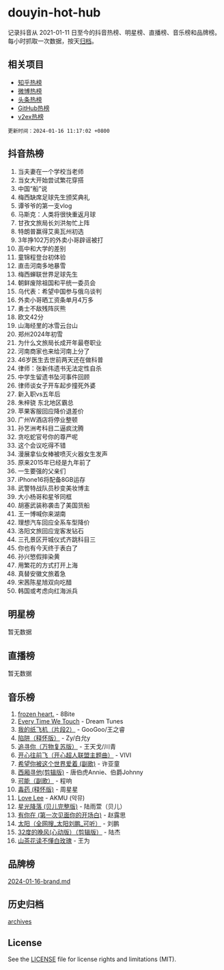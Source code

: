 # douyin-hot-hub

记录抖音从 2021-01-11 日至今的抖音热榜、明星榜、直播榜、音乐榜和品牌榜。每小时抓取一次数据，按天[归档](archives)。

## 相关项目

- [知乎热榜](https://github.com/lonnyzhang423/zhihu-hot-hub)
- [微博热榜](https://github.com/lonnyzhang423/weibo-hot-hub)
- [头条热榜](https://github.com/lonnyzhang423/toutiao-hot-hub)
- [GitHub热榜](https://github.com/lonnyzhang423/github-hot-hub)
- [v2ex热榜](https://github.com/lonnyzhang423/v2ex-hot-hub)


`更新时间：2024-01-16 11:17:02 +0800`

## 抖音热榜

1. 当夫妻在一个学校当老师
1. 当女大开始尝试繁花穿搭
1. 中国“船”说
1. 梅西缺席足球先生颁奖典礼
1. 谭爷爷的第一支vlog
1. 马斯克：人类将很快重返月球
1. 甘孜文旅局长刘洪匆忙上阵
1. 特朗普赢得艾奥瓦州初选
1. 3年挣102万的外卖小哥辟谣被打
1. 高中和大学的差别
1. 童锦程登台初体验
1. 直击河南多地暴雪
1. 梅西蝉联世界足球先生
1. 朝鲜废除祖国和平统一委员会
1. 乌代表：希望中国参与俄乌谈判
1. 外卖小哥晒工资条单月4万多
1. 勇士不敌残阵灰熊
1. 欧文42分
1. 山海经里的冰雪云台山
1. 郑州2024年初雪
1. 为什么文旅局长成开年最卷职业
1. 河南商家也来给河南上分了
1. 46岁医生去世前两天还在做科普
1. 律师：张新伟遗书无法定性自杀
1. 中学生留遗书坠河事件回顾
1. 律师谈女子开车起步撞死外婆
1. 新入职vs五年后
1. 朱梓骁 东北地区霸总
1. 苹果客服回应降价退差价
1. 广州W酒店将停业整顿
1. 孙艺洲考科目二逼疯沈腾
1. 贪吃蛇官号你的尊严呢
1. 这个会议吃得不错
1. 漫展拿仙女棒被喷灭火器女生发声
1. 原来2015年已经是九年前了
1. 一生要强的父亲们
1. iPhone16将配备8GB运存
1. 武警特战队员秒变美妆博主
1. 大小杨哥和星爷同框
1. 胡塞武装称袭击了美国货船
1. 王一博喊你来湖南
1. 理想汽车回应全系车型降价
1. 洛阳文旅回应宠客发钻石
1. 三孔景区开城仪式齐跳科目三
1. 你也有今天终于表白了
1. 孙兴慜假摔染黄
1. 用繁花的方式打开上海
1. 真替安徽文旅着急
1. 宋茜陈星旭双向吃醋
1. 韩国或考虑向红海派兵

## 明星榜

暂无数据

## 直播榜

暂无数据

## 音乐榜

1. [frozen heart.](https://sf86-cdn-tos.douyinstatic.com/obj/tos-cn-ve-2774/oIIWJfyjIACZA9zQMtnJ6hQQhFC4vhCupoRBsO) - 8Bite
1. [Every Time We Touch](https://sf3-cdn-tos.douyinstatic.com/obj/tos-cn-ve-2774/ogN6lUKQeBBfEVhIOMikG1CcJjugxk1tztZyhP) - Dream Tunes
1. [我的纸飞机（片段2）](https://sf86-cdn-tos.douyinstatic.com/obj/tos-cn-ve-2774/oM2ZrKcg2CD5AeRB2gkeXOFB1IxAGJdZPazYHf) - GooGoo/王之睿
1. [陷阱（释怀版）](https://sf86-cdn-tos.douyinstatic.com/obj/tos-cn-ve-2774/oE8C21LeZrzKLDFfQYgMzx4GAIHageG5IzayY7) - Zy/白允y
1. [追寻你（万物复苏版）](https://sf3-cdn-tos.douyinstatic.com/obj/tos-cn-ve-2774/oYeAZJsbjIDit9APmBg8u6uDUQnHmoCf3gbo74) - 王天戈/川青
1. [开心往前飞（开心超人联盟主题曲）](https://sf3-cdn-tos.douyinstatic.com/obj/tos-cn-ve-2774/9d8fb7c82cf1421fb93a9fe925275e0a) - VIVI
1. [希望你被这个世界爱着 (副歌)](https://sf6-cdn-tos.douyinstatic.com/obj/tos-cn-ve-2774/oUHCmWQfZlE3QQBKBeD8rCFLpJzPgCpImhsxMt) - 许亚童
1. [西厢寻他(剪辑版)](https://sf86-cdn-tos.douyinstatic.com/obj/tos-cn-ve-2774/oUsAVfAQKlRNxEv5qxvIB8o5qmIWUcXbzJKJhw) - 唐伯虎Annie、伯爵Johnny
1. [可能（副歌）](https://sf86-cdn-tos.douyinstatic.com/obj/tos-cn-ve-2774/cde1731888894259b333569393c2fb51) - 程响
1. [毒药 (释怀版)](https://sf86-cdn-tos.douyinstatic.com/obj/tos-cn-ve-2774/oYILMEAzspdZBIzy4frJNB8ZHPHWAhiwowd4Ad) - 周星星
1. [Love Lee](https://sf6-cdn-tos.douyinstatic.com/obj/tos-cn-ve-2774/o05GbkJGbCBTdDnMtB0fwOYgkeZp23vrWQDQBS) - AKMU (악뮤)
1. [星光降落 (贝儿完整版)](https://sf86-cdn-tos.douyinstatic.com/obj/tos-cn-ve-2774/okwB9hAwyAtsFFkFBzAX1hOOfQuIoMNs0W2Mwr) - 陆雨萱（贝儿）
1. [有你在 (第一次见面你的开场白)](https://sf86-cdn-tos.douyinstatic.com/obj/tos-cn-ve-2774/oAthrQ3ClJBfI57uBoFEgNDYtNCZ0TSYQQfxQ0) - 赵露思
1. [太阳（全网搜_太阳刘鹏_可听）](https://sf86-cdn-tos.douyinstatic.com/obj/tos-cn-ve-2774/ogWbyIQnlBFImVbeDocRdCIYtBHlbJXgfZMvgz) - 刘鹏
1. [32度的晚风(心动版）（剪辑版）](https://sf86-cdn-tos.douyinstatic.com/obj/tos-cn-ve-2774/owNyabsyWdzUulxhoJfK8IBXgp0UMQAHpvGh2B) - 陆杰
1. [山茶花读不懂白玫瑰](https://sf86-cdn-tos.douyinstatic.com/obj/tos-cn-ve-2774/osfn8B7DktrRHEPJgPCfDbw7QDQEkwC16BxZg9) - 王为

## 品牌榜

[2024-01-16-brand.md](archives/2024-01-16-brand.md)

## 历史归档

[archives](archives)

## License

See the [LICENSE](LICENSE) file for license rights and limitations (MIT).
